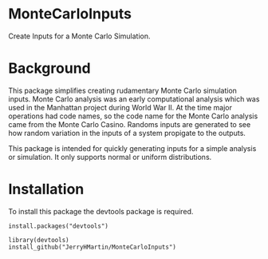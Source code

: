 # MonteCarloInputs

Create Inputs for a Monte Carlo Simulation.

# Background

This package simplifies creating rudamentary Monte Carlo simulation inputs.  Monte Carlo analysis was an early computational analysis which was used in the Manhattan project during World War II.  At the time major operations had code names, so the code name for the Monte Carlo analysis came from the Monte Carlo Casino.  Randoms inputs are generated to see how random variation in the inputs of a system propigate to the outputs. 

This package is intended for quickly generating inputs for a simple analysis or simulation. It only supports normal or uniform distributions.     

# Installation
To install this package the devtools package is required.

    install.packages("devtools")
    
    library(devtools)
    install_github("JerryHMartin/MonteCarloInputs")

